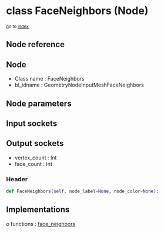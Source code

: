 # class FaceNeighbors (Node)

<sub>go to [index](/docs/index.md)</sub>

## Node reference

Node
----
 - Class name : FaceNeighbors
 - bl_idname : GeometryNodeInputMeshFaceNeighbors

Node parameters
---------------

Input sockets
-------------

Output sockets
--------------
 - vertex_count : Int
 - face_count : Int

### Header

``` python
def FaceNeighbors(self, node_label=None, node_color=None):
```

## Implementations

o functions : [face_neighbors](#face_neighbors)

